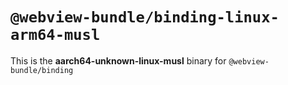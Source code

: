 # `@webview-bundle/binding-linux-arm64-musl`

This is the **aarch64-unknown-linux-musl** binary for `@webview-bundle/binding`
